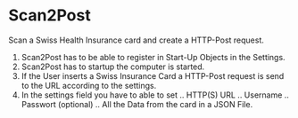 # Scan2Post
Scan a Swiss Health Insurance card and create a HTTP-Post request.

1. Scan2Post has to be able to register in Start-Up Objects in the Settings. 
2. Scan2Post has to startup the computer is started.
3. If the User inserts a Swiss Insurance Card a HTTP-Post request is send to the URL according to the settings.
4. In the settings field you have to able to set 
.. HTTP(S) URL
.. Username
.. Passwort (optional)
.. All the Data from the card in a JSON File.
